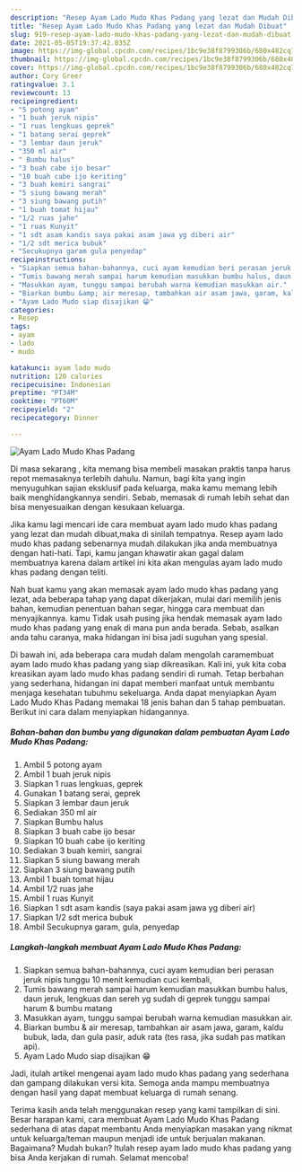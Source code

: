 ```yaml
---
description: "Resep Ayam Lado Mudo Khas Padang yang lezat dan Mudah Dibuat"
title: "Resep Ayam Lado Mudo Khas Padang yang lezat dan Mudah Dibuat"
slug: 919-resep-ayam-lado-mudo-khas-padang-yang-lezat-dan-mudah-dibuat
date: 2021-05-05T19:37:42.035Z
image: https://img-global.cpcdn.com/recipes/1bc9e38f8799306b/680x482cq70/ayam-lado-mudo-khas-padang-foto-resep-utama.jpg
thumbnail: https://img-global.cpcdn.com/recipes/1bc9e38f8799306b/680x482cq70/ayam-lado-mudo-khas-padang-foto-resep-utama.jpg
cover: https://img-global.cpcdn.com/recipes/1bc9e38f8799306b/680x482cq70/ayam-lado-mudo-khas-padang-foto-resep-utama.jpg
author: Cory Greer
ratingvalue: 3.1
reviewcount: 13
recipeingredient:
- "5 potong ayam"
- "1 buah jeruk nipis"
- "1 ruas lengkuas geprek"
- "1 batang serai geprek"
- "3 lembar daun jeruk"
- "350 ml air"
- " Bumbu halus"
- "3 buah cabe ijo besar"
- "10 buah cabe ijo keriting"
- "3 buah kemiri sangrai"
- "5 siung bawang merah"
- "3 siung bawang putih"
- "1 buah tomat hijau"
- "1/2 ruas jahe"
- "1 ruas Kunyit"
- "1 sdt asam kandis saya pakai asam jawa yg diberi air"
- "1/2 sdt merica bubuk"
- "Secukupnya garam gula penyedap"
recipeinstructions:
- "Siapkan semua bahan-bahannya, cuci ayam kemudian beri perasan jeruk nipis tunggu 10 menit kemudian cuci kembali,"
- "Tumis bawang merah sampai harum kemudian masukkan bumbu halus, daun jeruk, lengkuas dan sereh yg sudah di geprek tunggu sampai harum &amp; bumbu matang"
- "Masukkan ayam, tunggu sampai berubah warna kemudian masukkan air."
- "Biarkan bumbu &amp; air meresap, tambahkan air asam jawa, garam, kaldu bubuk, lada, dan gula pasir, aduk rata (tes rasa, jika sudah pas matikan api)."
- "Ayam Lado Mudo siap disajikan 😁"
categories:
- Resep
tags:
- ayam
- lado
- mudo

katakunci: ayam lado mudo 
nutrition: 120 calories
recipecuisine: Indonesian
preptime: "PT34M"
cooktime: "PT60M"
recipeyield: "2"
recipecategory: Dinner

---
```



![Ayam Lado Mudo Khas Padang](https://img-global.cpcdn.com/recipes/1bc9e38f8799306b/680x482cq70/ayam-lado-mudo-khas-padang-foto-resep-utama.jpg)

Di masa  sekarang , kita memang bisa membeli masakan praktis tanpa harus repot memasaknya terlebih dahulu. Namun, bagi kita yang ingin menyuguhkan sajian eksklusif pada keluarga, maka kamu memang lebih baik menghidangkannya sendiri. Sebab, memasak di rumah lebih sehat dan bisa menyesuaikan dengan kesukaan keluarga.

Jika kamu lagi mencari ide cara membuat ayam lado mudo khas padang yang lezat dan mudah dibuat,maka di sinilah tempatnya. Resep ayam lado mudo khas padang  sebenarnya mudah dilakukan jika anda membuatnya dengan hati-hati. Tapi, kamu jangan khawatir akan gagal dalam membuatnya 
karena dalam artikel ini kita akan mengulas ayam lado mudo khas padang dengan teliti.  



Nah buat kamu yang akan memasak ayam lado mudo khas padang yang lezat, ada beberapa tahap yang dapat dikerjakan, mulai dari memilih jenis bahan, kemudian penentuan bahan segar, hingga cara membuat dan menyajikannya. kamu Tidak usah pusing jika hendak memasak ayam lado mudo khas padang yang enak di mana pun anda berada. Sebab, asalkan anda  tahu caranya, maka hidangan ini bisa jadi suguhan yang spesial.

Di bawah ini, ada beberapa cara mudah dalam mengolah caramembuat ayam lado mudo khas padang yang siap dikreasikan. Kali ini, yuk kita coba kreasikan ayam lado mudo khas padang sendiri di rumah. Tetap berbahan yang sederhana, hidangan ini dapat memberi manfaat untuk membantu menjaga kesehatan tubuhmu sekeluarga. Anda dapat menyiapkan Ayam Lado Mudo Khas Padang memakai 18 jenis bahan dan 5 tahap pembuatan. Berikut ini cara dalam menyiapkan hidangannya.

<!--inarticleads1-->

##### Bahan-bahan dan bumbu yang digunakan dalam pembuatan Ayam Lado Mudo Khas Padang:

1. Ambil 5 potong ayam
1. Ambil 1 buah jeruk nipis
1. Siapkan 1 ruas lengkuas, geprek
1. Gunakan 1 batang serai, geprek
1. Siapkan 3 lembar daun jeruk
1. Sediakan 350 ml air
1. Siapkan  Bumbu halus
1. Siapkan 3 buah cabe ijo besar
1. Siapkan 10 buah cabe ijo keriting
1. Sediakan 3 buah kemiri, sangrai
1. Siapkan 5 siung bawang merah
1. Siapkan 3 siung bawang putih
1. Ambil 1 buah tomat hijau
1. Ambil 1/2 ruas jahe
1. Ambil 1 ruas Kunyit
1. Siapkan 1 sdt asam kandis (saya pakai asam jawa yg diberi air)
1. Siapkan 1/2 sdt merica bubuk
1. Ambil Secukupnya garam, gula, penyedap




<!--inarticleads2-->

##### Langkah-langkah membuat Ayam Lado Mudo Khas Padang:

1. Siapkan semua bahan-bahannya, cuci ayam kemudian beri perasan jeruk nipis tunggu 10 menit kemudian cuci kembali,
1. Tumis bawang merah sampai harum kemudian masukkan bumbu halus, daun jeruk, lengkuas dan sereh yg sudah di geprek tunggu sampai harum &amp; bumbu matang
1. Masukkan ayam, tunggu sampai berubah warna kemudian masukkan air.
1. Biarkan bumbu &amp; air meresap, tambahkan air asam jawa, garam, kaldu bubuk, lada, dan gula pasir, aduk rata (tes rasa, jika sudah pas matikan api).
1. Ayam Lado Mudo siap disajikan 😁




Jadi, itulah artikel mengenai  ayam lado mudo khas padang  yang sederhana dan gampang dilakukan versi kita. Semoga anda mampu membuatnya dengan hasil yang dapat membuat keluarga di rumah senang. 

Terima kasih anda telah menggunakan resep yang kami tampilkan di sini. Besar harapan kami, cara membuat  Ayam Lado Mudo Khas Padang sederhana di atas dapat membantu Anda menyiapkan masakan yang nikmat untuk keluarga/teman maupun menjadi ide untuk berjualan makanan. Bagaimana? Mudah bukan? Itulah resep ayam lado mudo khas padang yang bisa Anda kerjakan di rumah. Selamat mencoba!

